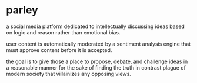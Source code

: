 # parley

a social media platform dedicated to intellectually discussing ideas based on logic and reason rather than emotional bias.

user content is automatically moderated by a sentiment analysis engine that must approve content before it is accepted.

the goal is to give those a place to propose, debate, and challenge ideas in a reasonable manner for the sake of finding the truth in contrast
plague of modern society that villainizes any opposing views.
